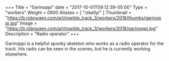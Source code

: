 +++
Title = "Garinoppi"
date = "2017-10-01T09:12:39-05:00"
Type = "workers"
Weight = 0900
Aliases = [
    "/skelly/"
]
Thumbnail = "https://b.robnugen.com/art/marble_track_3/workers/2018/thumbs/garinoppi.jpg"
Image = "https://b.robnugen.com/art/marble_track_3/workers/2018/garinoppi.jpg"
Description = "Radio operator"
+++

Garinoppi is a helpful spooky skeleton who works as a radio operator for the track.  His radio can be seen in the scenes, but he is currently working elsewhere.